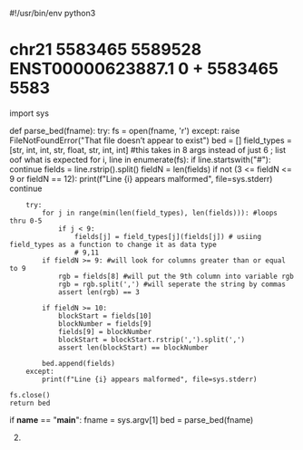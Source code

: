 #!/usr/bin/env python3
# chr21   5583465 5589528 ENST00000623887.1       0       +       5583465 5583
import sys

def parse_bed(fname):
    try:
        fs = open(fname, 'r')
    except:
        raise FileNotFoundError("That file doesn’t appear to exist")
    bed = []
    field_types = [str, int, int, str, float, str, int, int] #this takes in 8 args instead of just 6 ; list oof what is expected
    for i, line in enumerate(fs):
        if line.startswith("#"):
            continue
        fields = line.rstrip().split() 
        fieldN = len(fields)
        if not (3 <= fieldN <= 9 or fieldN == 12):
            print(f"Line {i} appears malformed", file=sys.stderr)
            continue
        
    
            
               
        try:
            for j in range(min(len(field_types), len(fields))): #loops thru 0-5
                if j < 9: 
                    fields[j] = field_types[j](fields[j]) # usiing field_types as a function to change it as data type
                    # 9,11 
            if fieldN >= 9: #will look for columns greater than or equal to 9
                rgb = fields[8] #will put the 9th column into variable rgb
                rgb = rgb.split(',') #will seperate the string by commas 
                assert len(rgb) == 3      
        
            if fieldN >= 10: 
                blockStart = fields[10]
                blockNumber = fields[9]
                fields[9] = blockNumber
                blockStart = blockStart.rstrip(',').split(',')
                assert len(blockStart) == blockNumber
                
            bed.append(fields)
        except:
            print(f"Line {i} appears malformed", file=sys.stderr)
    
    fs.close()
    return bed
    
if __name__ == "__main__":
    fname = sys.argv[1]
    bed = parse_bed(fname)

2. 
